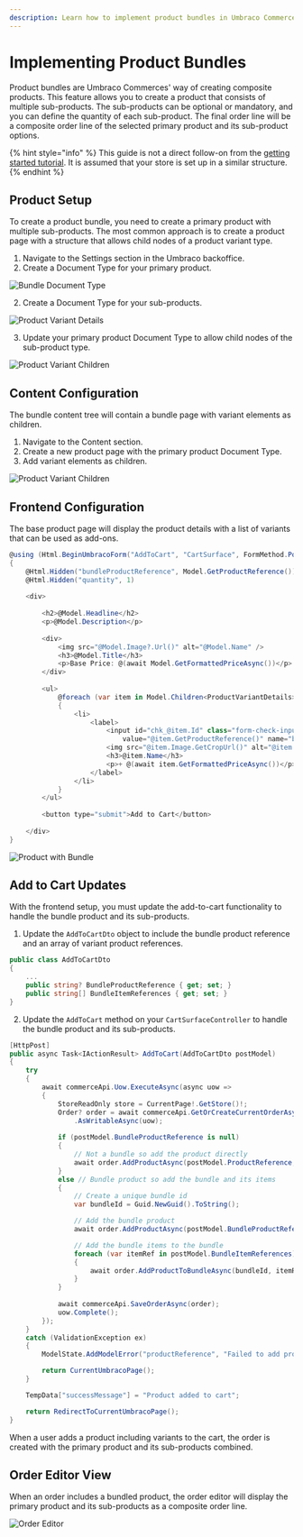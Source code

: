```yaml
---
description: Learn how to implement product bundles in Umbraco Commerce.
---
```


# Implementing Product Bundles

Product bundles are Umbraco Commerces' way of creating composite products. This feature allows you to create a product that consists of multiple sub-products. The sub-products can be optional or mandatory, and you can define the quantity of each sub-product. The final order line will be a composite order line of the selected primary product and its sub-product options.

{% hint style="info" %}
This guide is not a direct follow-on from the [getting started tutorial](../tutorials/build-a-store/overview.md). It is assumed that your store is set up in a similar structure.
{% endhint %}

## Product Setup

To create a product bundle, you need to create a primary product with multiple sub-products. The most common approach is to create a product page with a structure that allows child nodes of a product variant type.

1. Navigate to the Settings section in the Umbraco backoffice.
2. Create a Document Type for your primary product.

![Bundle Document Type](images/product-bundles/bundle-document-type.png)

2. Create a Document Type for your sub-products.

![Product Variant Details](images/product-bundles/product-variant-details.png)

3. Update your primary product Document Type to allow child nodes of the sub-product type.

![Product Variant Children](images/product-bundles/bundle-document-type-structure.png)

## Content Configuration

The bundle content tree will contain a bundle page with variant elements as children.

1. Navigate to the Content section.
2. Create a new product page with the primary product Document Type.
3. Add variant elements as children.

![Product Variant Children](images/product-bundles/product-variant-children.png)

## Frontend Configuration

The base product page will display the product details with a list of variants that can be used as add-ons.

```csharp
@using (Html.BeginUmbracoForm("AddToCart", "CartSurface", FormMethod.Post))
{
    @Html.Hidden("bundleProductReference", Model.GetProductReference())
    @Html.Hidden("quantity", 1)
            
    <div>
    
        <h2>@Model.Headline</h2>
        <p>@Model.Description</p>
            
        <div>
            <img src="@Model.Image?.Url()" alt="@Model.Name" />
            <h3>@Model.Title</h3>
            <p>Base Price: @(await Model.GetFormattedPriceAsync())</p>
        </div>
        
        <ul>
            @foreach (var item in Model.Children<ProductVariantDetails>())
            {
                <li>
                    <label>
                        <input id="chk_@item.Id" class="form-check-input me-1 align-middle" type="checkbox"
                            value="@item.GetProductReference()" name="bundleItemReferences[]" />
                        <img src="@item.Image.GetCropUrl()" alt="@item.Name" />
                        <h3>@item.Name</h3>
                        <p>+ @(await item.GetFormattedPriceAsync())</p>
                    </label>
                </li>
            }
        </ul>
        
        <button type="submit">Add to Cart</button>
        
    </div>
}
```

![Product with Bundle](images/product-bundles/product-bundles.png)

## Add to Cart Updates

With the frontend setup, you must update the add-to-cart functionality to handle the bundle product and its sub-products.

1. Update the `AddToCartDto` object to include the bundle product reference and an array of variant product references.

```csharp
public class AddToCartDto
{
    ...
    public string? BundleProductReference { get; set; }
    public string[] BundleItemReferences { get; set; }
}
```

2. Update the `AddToCart` method on your `CartSurfaceController` to handle the bundle product and its sub-products.

```csharp
[HttpPost]
public async Task<IActionResult> AddToCart(AddToCartDto postModel)
{
    try
    {
        await commerceApi.Uow.ExecuteAsync(async uow =>
        {
            StoreReadOnly store = CurrentPage!.GetStore()!;
            Order? order = await commerceApi.GetOrCreateCurrentOrderAsync(store.Id)!
                .AsWritableAsync(uow);
            
            if (postModel.BundleProductReference is null)
            {
                // Not a bundle so add the product directly
                await order.AddProductAsync(postModel.ProductReference, postModel.Quantity);
            } 
            else // Bundle product so add the bundle and its items
            {
                // Create a unique bundle id
                var bundleId = Guid.NewGuid().ToString();

                // Add the bundle product
                await order.AddProductAsync(postModel.BundleProductReference, 1, bundleId);

                // Add the bundle items to the bundle
                foreach (var itemRef in postModel.BundleItemReferences)
                {
                    await order.AddProductToBundleAsync(bundleId, itemRef, 1);
                }
            }
            
            await commerceApi.SaveOrderAsync(order);
            uow.Complete();
        });
    }
    catch (ValidationException ex)
    {
        ModelState.AddModelError("productReference", "Failed to add product to cart");

        return CurrentUmbracoPage();
    }

    TempData["successMessage"] = "Product added to cart";

    return RedirectToCurrentUmbracoPage();
}
```

When a user adds a product including variants to the cart, the order is created with the primary product and its sub-products combined.

## Order Editor View

When an order includes a bundled product, the order editor will display the primary product and its sub-products as a composite order line.

![Order Editor](images/product-bundles/order-editor.png)
